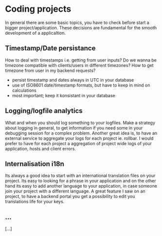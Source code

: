 # Coding projects
In general there are some basic topics, you have to check before start a bigger project/application. These decisions are fundamental for the smooth development of a applicaltion.
## Timestamp/Date persistance
How to deal with timestamps i.e. getting from user inputs? Do we wanna be timezone compatible with clients/users in different timezones? How to get timezone from user in my backend requests?
- persist timestamp and dates always in UTC in your database
- use of ISO8601 date/timestamp formats, but have to keep in mind on calculations
- most important; keep it konsistant in your database
## Logging/logfile analytics
What and when you should log something to your logfiles. Make a strategy about logging in general, to get information if you need some in your debugging session for a complex problem. Another great idea is, to have an external service to aggregate your logs for each project ie. rollbar. I would prefer to have for each project a aggregation of project wide logs of your application, hosts and client errors.
## Internalisation i18n
Its always a good idea to start with an international translation files on your project. Its easy to looking for a phrase in your application and on the other hand its easy to add another language to your application, in case someone join your project with a different language. A great feature I saw on an project, to have a backend portal you get a possibility to edit you translations life for your keys.
## ...
[...]